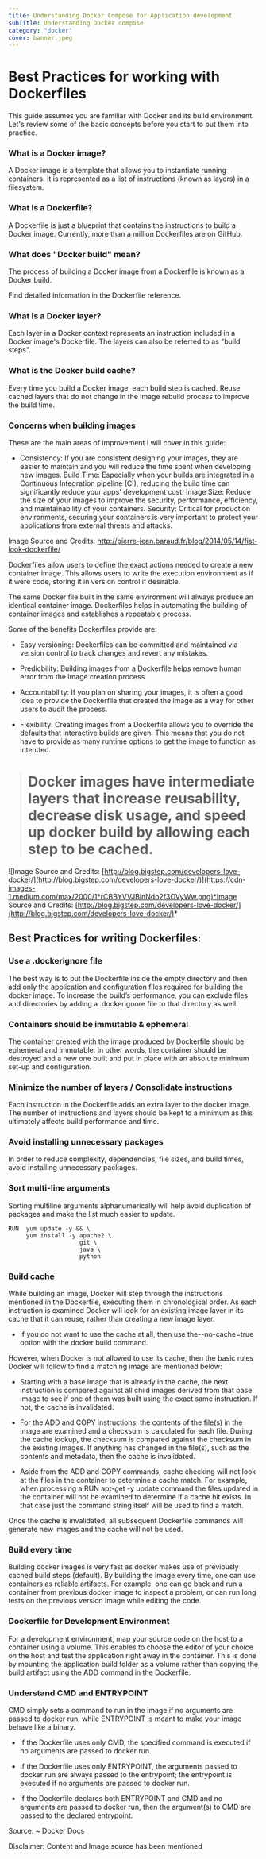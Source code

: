 ```yaml
---
title: Understanding Docker Compose for Application development
subTitle: Understanding Docker compose
category: "docker"
cover: banner.jpeg
---
```


# Best Practices for working with Dockerfiles

This guide assumes you are familiar with Docker and its build environment. Let's review some of the basic concepts before you start to put them into practice.

### What is a Docker image?
A Docker image is a template that allows you to instantiate running containers. It is represented as a list of instructions (known as layers) in a filesystem.

### What is a Dockerfile?
A Dockerfile is just a blueprint that contains the instructions to build a Docker image. Currently, more than a million Dockerfiles are on GitHub.

### What does "Docker build" mean?
The process of building a Docker image from a Dockerfile is known as a Docker build.

Find detailed information in the Dockerfile reference.

### What is a Docker layer?
Each layer in a Docker context represents an instruction included in a Docker image's Dockerfile. The layers can also be referred to as "build steps".

### What is the Docker build cache?
Every time you build a Docker image, each build step is cached. Reuse cached layers that do not change in the image rebuild process to improve the build time.

### Concerns when building images
These are the main areas of improvement I will cover in this guide:

- Consistency: If you are consistent designing your images, they are easier to maintain and you will reduce the time spent when developing new images.
Build Time: Especially when your builds are integrated in a Continuous Integration pipeline (CI), reducing the build time can significantly reduce your apps' development cost.
Image Size: Reduce the size of your images to improve the security, performance, efficiency, and maintainability of your containers.
Security: Critical for production environments, securing your containers is very important to protect your applications from external threats and attacks.

Image Source and Credits: http://pierre-jean.baraud.fr/blog/2014/05/14/fist-look-dockerfile/

Dockerfiles allow users to define the exact actions needed to create a new container image. This allows users to write the execution environment as if it were code, storing it in version control if desirable.

The same Docker file built in the same environment will always produce an identical container image. Dockerfiles helps in automating the building of container images and establishes a repeatable process.

Some of the benefits Dockerfiles provide are:

* Easy versioning: Dockerfiles can be committed and maintained via version control to track changes and revert any mistakes.

* Predicbility: Building images from a Dockerfile helps remove human error from the image creation process.

* Accountability: If you plan on sharing your images, it is often a good idea to provide the Dockerfile that created the image as a way for other users to audit the process.

* Flexibility: Creating images from a Dockerfile allows you to override the defaults that interactive builds are given. This means that you do not have to provide as many runtime options to get the image to function as intended.
> # Docker images have intermediate layers that increase reusability, decrease disk usage, and speed up docker build by allowing each step to be cached.

![Image Source and Credits: [http://blog.bigstep.com/developers-love-docker/](http://blog.bigstep.com/developers-love-docker/)](https://cdn-images-1.medium.com/max/2000/1*rCBBYVVJBlnNdo2f3OVyWw.png)*Image Source and Credits: [http://blog.bigstep.com/developers-love-docker/](http://blog.bigstep.com/developers-love-docker/)*

## Best Practices for writing Dockerfiles:

### Use a .dockerignore file

The best way is to put the Dockerfile inside the empty directory and then add only the application and configuration files required for building the docker image. To increase the build’s performance, you can exclude files and directories by adding a .dockerignore file to that directory as well.

### Containers should be immutable & ephemeral

The container created with the image produced by Dockerfile should be ephemeral and immutable. In other words, the container should be destroyed and a new one built and put in place with an absolute minimum set-up and configuration.

### Minimize the number of layers / Consolidate instructions

Each instruction in the Dockerfile adds an extra layer to the docker image. The number of instructions and layers should be kept to a minimum as this ultimately affects build performance and time.

### Avoid installing unnecessary packages

In order to reduce complexity, dependencies, file sizes, and build times, avoid installing unnecessary packages.

### Sort multi-line arguments

Sorting multiline arguments alphanumerically will help avoid duplication of packages and make the list much easier to update.

    RUN  yum update -y && \
         yum install -y apache2 \
                        git \
                        java \
                        python

### Build cache

While building an image, Docker will step through the instructions mentioned in the Dockerfile, executing them in chronological order. As each instruction is examined Docker will look for an existing image layer in its cache that it can reuse, rather than creating a new image layer.
- If you do not want to use the cache at all, then use the--no-cache=true option with the docker build command.

However, when Docker is not allowed to use its cache, then the basic rules Docker will follow to find a matching image are mentioned below:

* Starting with a base image that is already in the cache, the next instruction is compared against all child images derived from that base image to see if one of them was built using the exact same instruction. If not, the cache is invalidated.

* For the ADD and COPY instructions, the contents of the file(s) in the image are examined and a checksum is calculated for each file. During the cache lookup, the checksum is compared against the checksum in the existing images. If anything has changed in the file(s), such as the contents and metadata, then the cache is invalidated.

* Aside from the ADD and COPY commands, cache checking will not look at the files in the container to determine a cache match. For example, when processing a RUN apt-get -y update command the files updated in the container will not be examined to determine if a cache hit exists. In that case just the command string itself will be used to find a match.

Once the cache is invalidated, all subsequent Dockerfile commands will generate new images and the cache will not be used.

### Build every time

Building docker images is very fast as docker makes use of previously cached build steps (default). By building the image every time, one can use containers as reliable artifacts. For example, one can go back and run a container from previous docker image to inspect a problem, or can run long tests on the previous version image while editing the code.

### Dockerfile for Development Environment

For a development environment, map your source code on the host to a container using a volume. This enables to choose the editor of your choice on the host and test the application right away in the container. This is done by mounting the application build folder as a volume rather than copying the build artifact using the ADD command in the Dockerfile.

### Understand CMD and ENTRYPOINT

CMD simply sets a command to run in the image if no arguments are passed to docker run, while ENTRYPOINT is meant to make your image behave like a binary.

* If the Dockerfile uses only CMD, the specified command is executed if no arguments are passed to docker run.

* If the Dockerfile uses only ENTRYPOINT, the arguments passed to docker run are always passed to the entrypoint; the entrypoint is executed if no arguments are passed to docker run.

* If the Dockerfile declares both ENTRYPOINT and CMD and no arguments are passed to docker run, then the argument(s) to CMD are passed to the declared entrypoint.

Source: ~ Docker Docs

Disclaimer: Content and Image source has been mentioned
